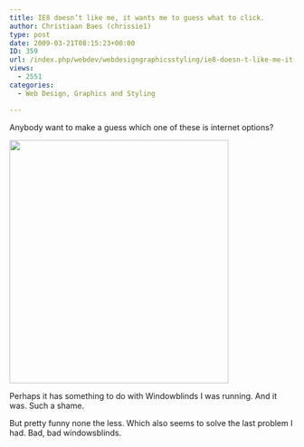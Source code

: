 ```yaml
---
title: IE8 doesn’t like me, it wants me to guess what to click.
author: Christiaan Baes (chrissie1)
type: post
date: 2009-03-21T08:15:23+00:00
ID: 359
url: /index.php/webdev/webdesigngraphicsstyling/ie8-doesn-t-like-me-it-wants-me-to-guess/
views:
  - 2551
categories:
  - Web Design, Graphics and Styling

---
```

Anybody want to make a guess which one of these is internet options?

<div class="image_block">
  <img src="https://lessthandot.z19.web.core.windows.net/wp-content/uploads/blogs/WebDev/IE8_2.jpg" alt="" title="" width="387" height="430" />
</div>

Perhaps it has something to do with Windowblinds I was running. And it was. Such a shame.
  
But pretty funny none the less. Which also seems to solve the last problem I had. Bad, bad windowsblinds.